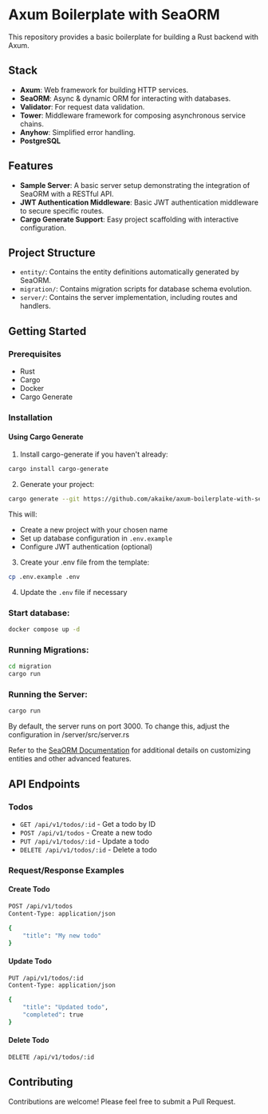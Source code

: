 # Axum Boilerplate with SeaORM

This repository provides a basic boilerplate for building a Rust backend with Axum.

## Stack
- **Axum**: Web framework for building HTTP services.
- **SeaORM**: Async & dynamic ORM for interacting with databases.
- **Validator**: For request data validation.
- **Tower**: Middleware framework for composing asynchronous service chains.
- **Anyhow**: Simplified error handling.
- **PostgreSQL**

## Features
- **Sample Server**: A basic server setup demonstrating the integration of SeaORM with a RESTful API.
- **JWT Authentication Middleware**: Basic JWT authentication middleware to secure specific routes.
- **Cargo Generate Support**: Easy project scaffolding with interactive configuration.

## Project Structure
- `entity/`: Contains the entity definitions automatically generated by SeaORM.
- `migration/`: Contains migration scripts for database schema evolution.
- `server/`: Contains the server implementation, including routes and handlers.

## Getting Started

### Prerequisites
- Rust
- Cargo
- Docker
- Cargo Generate

### Installation

#### Using Cargo Generate
1. Install cargo-generate if you haven't already:
```bash
cargo install cargo-generate
```

2. Generate your project:
```bash
cargo generate --git https://github.com/akaike/axum-boilerplate-with-seaorm
```

This will:
- Create a new project with your chosen name
- Set up database configuration in `.env.example`
- Configure JWT authentication (optional)

3. Create your .env file from the template:
```bash
cp .env.example .env
```

4. Update the `.env` file if necessary

### Start database:
```bash
docker compose up -d
```

### Running Migrations:
```bash
cd migration
cargo run
```

### Running the Server:
```bash
cargo run
```
By default, the server runs on port 3000. To change this, adjust the configuration in /server/src/server.rs

Refer to the [SeaORM Documentation](https://www.sea-ql.org/SeaORM/docs/migration/writing-migration/) for additional details on customizing entities and other advanced features.

## API Endpoints

### Todos
- `GET /api/v1/todos/:id` - Get a todo by ID
- `POST /api/v1/todos` - Create a new todo
- `PUT /api/v1/todos/:id` - Update a todo
- `DELETE /api/v1/todos/:id` - Delete a todo

### Request/Response Examples

#### Create Todo
```bash
POST /api/v1/todos
Content-Type: application/json

{
    "title": "My new todo"
}
```

#### Update Todo
```bash
PUT /api/v1/todos/:id
Content-Type: application/json

{
    "title": "Updated todo",
    "completed": true
}
```

#### Delete Todo
```bash
DELETE /api/v1/todos/:id
```

## Contributing
Contributions are welcome! Please feel free to submit a Pull Request.
